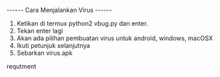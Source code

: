 ------ Cara Menjalankan Virus ------

1. Ketikan di termux python2 vbug.py dan enter.
2. Tekan enter lagi
3. Akan ada pilihan pembuatan virus untuk android, windows, macOSX 
4. Ikuti petunjuk selanjutnya
5. Sebarkan virus.apk

requtment
